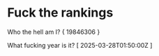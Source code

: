# Fuck the rankings

Who the hell am I?
{ 19846306 }

What fucking year is it?
[ 2025-03-28T01:50:00Z ]
